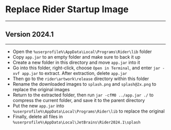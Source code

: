 ﻿# Replace Rider Startup Image

****

## Version 2024.1

****

- Open the `%userprofile%\AppData\Local\Programs\Rider\lib` folder
- Copy `app.jar` to an empty folder and make sure to back it up
- Create a new folder in this directory and move `app.jar` into it
- Go into this folder, right-click, choose `Open in Terminal`, and enter `jar -xvf app.jar` to extract. After extraction, delete `app.jar`
- Then go to the `rider\artwork\release` directory within this folder
- Rename the downloaded images to `splash.png` and `splash@2x.png` to replace the original images
- Return to the extracted folder, then run `jar -cfM0 ../app.jar ./` to compress the current folder, and save it to the parent directory
- Put the new `app.jar` into `%userprofile%\AppData\Local\Programs\Rider\lib` to replace the original
- Finally, delete all files in `%userprofile%\AppData\Local\JetBrains\Rider2024.1\splash`
